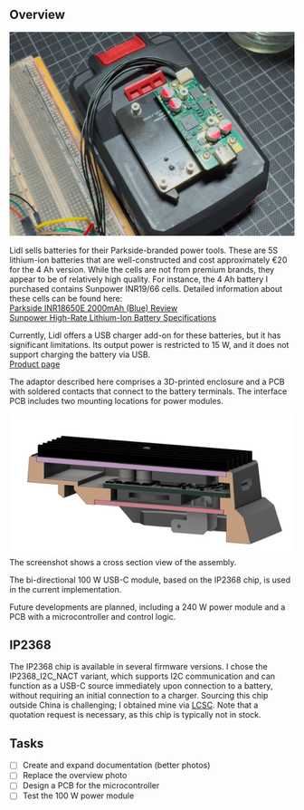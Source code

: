 ## Overview

![Overview image of test setup](media/overview.png)

Lidl sells batteries for their Parkside-branded power tools. These are 5S lithium-ion batteries that are well-constructed and cost approximately €20 for the 4 Ah version. While the cells are not from premium brands, they appear to be of relatively high quality. For instance, the 4 Ah battery I purchased contains Sunpower INR19/66 cells. Detailed information about these cells can be found here:  
[Parkside INR18650E 2000mAh (Blue) Review](https://lygte-info.dk/review/batteries2012/Parkside%20INR18650E%202000mAh%20(Blue)%20UK.html)  
[Sunpower High-Rate Lithium-Ion Battery Specifications](https://www.sunpowernewenergy.com/product/18650-high-rate-lithium-ion-battery-20p/)

Currently, Lidl offers a USB charger add-on for these batteries, but it has significant limitations. Its output power is restricted to 15 W, and it does not support charging the battery via USB.  
[Product page](https://www.lidl.de/p/parkside-20-v-akku-ladeadapter-pwca-20-li-a1/p100363956)

The adaptor described here comprises a 3D-printed enclosure and a PCB with soldered contacts that connect to the battery terminals. The interface PCB includes two mounting locations for power modules.

![Screenshot of cross section view of CAD model](media/section-view.png)
The screenshot shows a cross section view of the assembly.

The bi-directional 100 W USB-C module, based on the IP2368 chip, is used in the current implementation.

Future developments are planned, including a 240 W power module and a PCB with a microcontroller and control logic.

## IP2368

The IP2368 chip is available in several firmware versions. I chose the IP2368_I2C_NACT variant, which supports I2C communication and can function as a USB-C source immediately upon connection to a battery, without requiring an initial connection to a charger. Sourcing this chip outside China is challenging; I obtained mine via [LCSC](https://www.lcsc.com/product-detail/Power-Management-Specialized_INJOINIC-IP2368_I2C_COUT_C5372184.html). Note that a quotation request is necessary, as this chip is typically not in stock.

## Tasks

- [ ] Create and expand documentation (better photos)
- [ ] Replace the overview photo  
- [ ] Design a PCB for the microcontroller  
- [ ] Test the 100 W power module  
